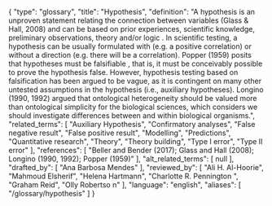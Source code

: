 {
    "type": "glossary",
    "title": "Hypothesis",
    "definition": "A hypothesis is an unproven statement relating the connection between variables (Glass & Hall, 2008) and can be based on prior experiences, scientific knowledge, preliminary observations, theory and/or logic . In scientific testing, a hypothesis can be usually formulated with (e.g. a positive correlation) or without a direction (e.g. there will be a correlation). Popper (1959) posits that hypotheses must be falsifiable , that is, it must be conceivably possible to prove the hypothesis false. However, hypothesis testing based on falsification has been argued to be vague, as it is contingent on many other untested assumptions in the hypothesis (i.e., auxiliary hypotheses). Longino (1990, 1992) argued that ontological heterogeneity should be valued more than ontological simplicity for the biological sciences, which considers we should investigate differences between and within biological organisms.",
    "related_terms": [
        "Auxiliary Hypothesis",
        "Confirmatory analyses",
        "False negative result",
        "False positive result",
        "Modelling",
        "Predictions",
        "Quantitative research",
        "Theory",
        "Theory building",
        "Type I error",
        "Type II error"
    ],
    "references": [
        "Beller and Bender (2017); Glass and Hall (2008); Longino (1990, 1992); Popper (1959)"
    ],
    "alt_related_terms": [
        null
    ],
    "drafted_by": [
        "Ana Barbosa Mendes"
    ],
    "reviewed_by": [
        "Ali H. Al-Hoorie",
        "Mahmoud Elsherif",
        "Helena Hartmann",
        "Charlotte R. Pennington ",
        "Graham Reid",
        "Olly Robertso n"
    ],
    "language": "english",
    "aliases": [
        "/glossary/hypothesis"
    ]
}